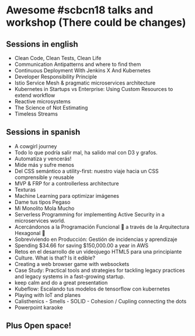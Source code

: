 # Awesome #scbcn18 talks and workshop (There could be changes)

## Sessions in english 

- Clean Code, Clean Tests, Clean Life 
- Communication Antipatterns and where to find them 
- Continuous Deployment With Jenkins X And Kubernetes
- Developer Responsibility Principle
- Istio Service Mesh & pragmatic microservices architecture
- Kubernetes in Startups vs Enterprise: Using Custom Resources to extend workflow
- Reactive microsystems
- The Science of Not Estimating
- Timeless Streams


## Sessions in spanish

- A cowgirl journey
- Todo lo que podría salir mal, ha salido mal con D3 y grafos.
- Automatiza y vencerás!
- Mide más y sufre menos
- Del CSS semántico a utility-first: nuestro viaje hacia un CSS comprensible y reusable
- MVP & FRP for a controllerless architecture
- Texturas
- Machine Learning para optimizar imágenes
- Dame tus tipos Pegaso
- Mi Monolito Mola Mucho
- Serverless Programming for implementing Active Security in a microservices world.
- Acercándonos a la Programación Funcional 🦄 a través de la Arquitectura Hexagonal 🎯
- Sobreviviendo en Producción: Gestión de incidencias y aprendizaje
- Spending $34.66 for saving $150,000.00 a year in AWS
- Retos en el desarrollo de un videojuego HTML5 para una principiante
- Culture. What is that? Is it edible?
- Creating a web browser game with websockets
-  Case Study: Practical tools and strategies for tackling legacy practices and legacy systems in a fast-growing startup.
- keep calm and do a great presentation
- Kubeflow: Escalando tus modelos de tensorflow con kubernetes
- Playing with IoT and planes
- Calisthenics - Smells - SOLID - Cohesion / Cupling connecting the dots
- Powerpoint karaoke


## Plus Open space!